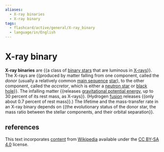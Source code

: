 ```yaml
---
aliases:
  - X-ray binaries
  - X-ray binary
tags:
  - flashcard/active/general/X-ray_binary
  - language/in/English
---
```


# X-ray binary

__X-ray binaries__ are {{a class of [binary stars](binary%20star.md) that are luminous in [X-rays](X-ray.md)}}. The X-rays are {{produced by matter falling from one component, called the _donor_ (usually a relatively common [main sequence](main%20sequence.md) [star](star.md)), to the other component, called the _accretor_, which is either a [neutron star](neutron%20star.md) or [black hole](black%20hole.md)}}. The infalling matter {{releases [gravitational potential energy](gravitational%20energy.md), up to 30 percent of its rest mass, as X-rays}}. (Hydrogen [fusion](nuclear%20fusion.md) releases {{only about 0.7 percent of rest mass}}.) The lifetime and the mass-transfer rate in an X-ray binary depends on {{the evolutionary status of the donor star, the mass ratio between the stellar components, and their orbital separation}}. <!--SR:!2024-10-21,60,310!2024-10-30,60,270!2024-11-04,63,270!2025-01-19,124,310!2024-10-07,39,250-->

## references

This text incorporates [content](https://en.wikipedia.org/wiki/X-ray_binary) from [Wikipedia](Wikipedia.md) available under the [CC BY-SA 4.0](https://creativecommons.org/licenses/by-sa/4.0/) license.
